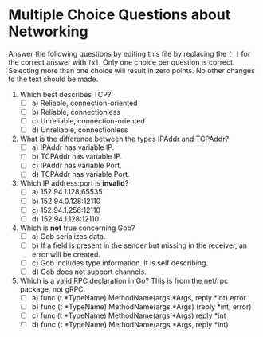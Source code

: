 # Multiple Choice Questions about Networking

Answer the following questions by editing this file by replacing the `[ ]` for the correct answer with `[x]`.
Only one choice per question is correct.
Selecting more than one choice will result in zero points.
No other changes to the text should be made.

1. Which best describes TCP?
    - [ ] a) Reliable, connection-oriented
    - [ ] b) Reliable, connectionless
    - [ ] c) Unreliable, connection-oriented
    - [ ] d) Unreliable, connectionless

2. What is the difference between the types IPAddr and TCPAddr?
	- [ ] a) IPAddr has variable IP.
	- [ ] b) TCPAddr has variable IP.
	- [ ] c) IPAddr has variable Port.
	- [ ] d) TCPAddr has variable Port.

3. Which IP address:port is **invalid**?
	- [ ] a) 152.94.1.128:65535
	- [ ] b) 152.94.0.128:12110
	- [ ] c) 152.94.1.256:12110
	- [ ] d) 152.94.1.128:12110

4. Which is **not** true concerning Gob?
	- [ ] a) Gob serializes data.
	- [ ] b) If a field is present in the sender but missing in the receiver, an error will be created.
	- [ ] c) Gob includes type information. It is self describing.
	- [ ] d) Gob does not support channels.

5. Which is a valid RPC declaration in Go? This is from the net/rpc package, not gRPC.
	- [ ] a) func (t *TypeName) MethodName(args *Args, reply *int) error
	- [ ] b) func (t *TypeName) MethodName(args *Args) (reply *int, error)
	- [ ] c) func (t *TypeName) MethodName(args *Args) reply *int
	- [ ] d) func (t *TypeName) MethodName(args *Args, reply *int)
